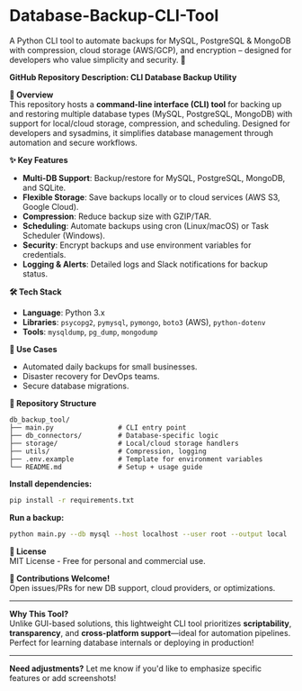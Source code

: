 # Database-Backup-CLI-Tool
A Python CLI tool to automate backups for MySQL, PostgreSQL &amp; MongoDB with compression, cloud storage (AWS/GCP), and encryption – designed for developers who value simplicity and security. 🚀

**GitHub Repository Description: CLI Database Backup Utility**  

**🔧 Overview**  
This repository hosts a **command-line interface (CLI) tool** for backing up and restoring multiple database types (MySQL, PostgreSQL, MongoDB) with support for local/cloud storage, compression, and scheduling. Designed for developers and sysadmins, it simplifies database management through automation and secure workflows.  

**✨ Key Features**  
- **Multi-DB Support**: Backup/restore for MySQL, PostgreSQL, MongoDB, and SQLite.  
- **Flexible Storage**: Save backups locally or to cloud services (AWS S3, Google Cloud).  
- **Compression**: Reduce backup size with GZIP/TAR.  
- **Scheduling**: Automate backups using cron (Linux/macOS) or Task Scheduler (Windows).  
- **Security**: Encrypt backups and use environment variables for credentials.  
- **Logging & Alerts**: Detailed logs and Slack notifications for backup status.  

**🛠️ Tech Stack**  
- **Language**: Python 3.x  
- **Libraries**: `psycopg2`, `pymysql`, `pymongo`, `boto3` (AWS), `python-dotenv`  
- **Tools**: `mysqldump`, `pg_dump`, `mongodump`  

**🚀 Use Cases**  
- Automated daily backups for small businesses.  
- Disaster recovery for DevOps teams.  
- Secure database migrations.  

**📂 Repository Structure**  
```
db_backup_tool/  
├── main.py                # CLI entry point  
├── db_connectors/         # Database-specific logic  
├── storage/               # Local/cloud storage handlers  
├── utils/                 # Compression, logging  
├── .env.example           # Template for environment variables  
└── README.md              # Setup + usage guide  
```

**Install dependencies:**  
   ```bash  
   pip install -r requirements.txt  
   ```  
**Run a backup:**  
   ```bash  
   python main.py --db mysql --host localhost --user root --output local  
   ```  

**📜 License**  
MIT License - Free for personal and commercial use.  

**🙌 Contributions Welcome!**  
Open issues/PRs for new DB support, cloud providers, or optimizations.  

---  
**Why This Tool?**  
Unlike GUI-based solutions, this lightweight CLI tool prioritizes **scriptability**, **transparency**, and **cross-platform support**—ideal for automation pipelines. Perfect for learning database internals or deploying in production!  



---  
**Need adjustments?** Let me know if you'd like to emphasize specific features or add screenshots!
